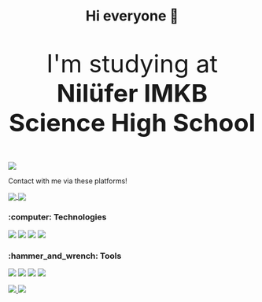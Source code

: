 <html>
  <body>
    <h1 align="center">Hi everyone 👋</h1>
    <p style="font-size:50px;" align="center">I'm studying at <b>Nilüfer IMKB Science High School</b></p> 

<a href="https://github.com/ArdaCenker/stargazers">
  <img src="https://img.shields.io/github/stars/ArdaCenker?style=social&label=Stars&maxAge=2592000">
</a>
   
<p>Contact with me via these platforms!</p>
   <a align="center" href="https://www.linkedin.com/in/arda-cenker-karag%C3%B6z-b077451b6/">
      <img align="center" src="https://img.shields.io/badge/-Linkedin-0072b1?logo=linkedin&logoColor=ffffff&style=for-the-badge"></img>
   </a>
   
   <a align="center" href="mailto:ardacenkerkaragoz@gmail.com">
      <img align="center" src="https://img.shields.io/badge/-Gmail-BB001B?logo=gmail&logoColor=ffffff&style=for-the-badge"></img>
   </a>

<h3>:computer: Technologies</h3>
<p>
  <img src="https://img.shields.io/badge/C%23-000000?style=for-the-badge&logo=c-sharp&logoColor=ffffff">
  <img src="https://img.shields.io/badge/Angular-000000?style=for-the-badge&logo=angular&logoColor=ffffff">
  <img src="https://img.shields.io/badge/Microsoft_SQL_Server-000000?style=for-the-badge&logo=microsoft-sql-server&logoColor=ffffff">
  <img src="https://img.shields.io/badge/Java-000000?style=for-the-badge&logo=java&logoColor=ffffff">
</p>
<h3>:hammer_and_wrench: Tools</h3>
<p>
  <img src="https://img.shields.io/badge/Windows-000000?style=for-the-badge&logo=windows&logoColor=ffffff">
  <img src="https://img.shields.io/badge/Visual_Studio_2019-000000?style=for-the-badge&logo=visual_studio_2019&logoColor=ffffff">
  <img src="https://img.shields.io/badge/Visual_Studio_Code-000000?style=for-the-badge&logo=visual_studio_code&logoColor=ffffff">
  <img src="https://img.shields.io/badge/Eclipse-000000?style=for-the-badge&logo=eclipse&logoColor=ffffff">
</p>
<p>
   <a href="https://github.com/ArdaCenker">
      <img src="https://github-readme-stats.vercel.app/api/?username=ArdaCenker&show_icons=true&bg_color=0d1117&text_color=bdc3c7&title_color=1e90fff&icon_color=1e90ff&hide_border=true" style="max-width:100%;">
    </a>

   <a href="https://github.com/ArdaCenker">
      <img src="https://github-readme-stats.vercel.app/api/top-langs/?username=ArdaCenker&layout=compact&show_icons=true&bg_color=0d1117&text_color=bdc3c7&title_color=1e90fff&icon_color=1e90ff&hide_border=true" style="max-width:100%;">
    </a>
</p>
  </body>
</html>


